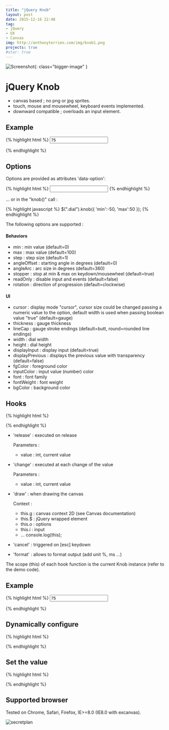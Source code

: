 ```yaml
---
title: "jQuery Knob"
layout: post
date: 2015-12-16 22:48
tag:
- jQuery
- UX
- Canvas
img: http://anthonyterrien.com/img/knob1.png
projects: true
#star: true
---
```

![Screenshot](http://anthonyterrien.com/img/knob1.png){: class="bigger-image" }

jQuery Knob
=============

- canvas based ; no png or jpg sprites.
- touch, mouse and mousewheel, keyboard events implemented.
- downward compatible ; overloads an input element.

Example
-------

{% highlight html %}
<input type="text" value="75" class="dial">

<script>
    $(function() {
        $(".dial").knob();
    });
</script>
{% endhighlight %}

Options
-------

Options are provided as attributes 'data-option':

{% highlight html %}
<input type="text" class="dial" data-min="-50" data-max="50">
{% endhighlight %}

... or in the "knob()" call :

{% highlight javascript %}
$(".dial").knob({
    'min':-50,
    'max':50
});
{% endhighlight %}

The following options are supported :

#### Behaviors
* min : min value (default=0)
* max : max value (default=100)
* step : step size (default=1)
* angleOffset : starting angle in degrees (default=0)
* angleArc : arc size in degrees (default=360)
* stopper : stop at min & max on keydown/mousewheel (default=true)
* readOnly : disable input and events (default=false)
* rotation : direction of progression (default=clockwise)

#### UI
* cursor : display mode "cursor", cursor size could be changed passing a numeric value to the option, default width is used when passing boolean value "true" (default=gauge)
* thickness : gauge thickness
* lineCap : gauge stroke endings (default=butt, round=rounded line endings)
* width : dial width
* height : dial height
* displayInput : display input (default=true)
* displayPrevious : displays the previous value with transparency (default=false)
* fgColor : foreground color
* inputColor : input value (number) color
* font : font family
* fontWeight : font weight
* bgColor : background color

Hooks
-------

{% highlight html %}
<script>
    $(".dial").knob({
        'release' : function (v) { /*make something*/ }
    });
</script>
{% endhighlight %}

- 'release' : executed on release

    Parameters :
    + value : int, current value

- 'change' : executed at each change of the value

    Parameters :
    + value : int, current value

- 'draw' : when drawing the canvas

    Context :
    - this.g : canvas context 2D (see Canvas documentation)
    - this.$ : jQuery wrapped element
    - this.o : options
    - this.i : input
    - ... console.log(this);

- 'cancel' : triggered on [esc] keydown

- 'format' : allows to format output (add unit %, ms ...)

The scope (this) of each hook function is the current Knob instance (refer to the demo code).

Example
-------

{% highlight html %}
<input type="text" value="75" class="dial">

<script>
    $(".dial").knob({
        'change' : function (v) { console.log(v); }
    });
</script>
{% endhighlight %}

Dynamically configure
-------

{% highlight html %}
<script>
    $('.dial').trigger(
        'configure',
        {
            "min":10,
            "max":40,
            "fgColor":"#FF0000",
            "skin":"tron",
            "cursor":true
        }
    );
</script>
{% endhighlight %}

Set the value
-------

{% highlight html %}
<script>
    $('.dial')
        .val(27)
        .trigger('change');
</script>
{% endhighlight %}

Supported browser
-------

Tested on Chrome, Safari, Firefox, IE>=8.0 (IE8.0 with excanvas).

![secretplan](https://raw.github.com/aterrien/jQuery-Knob/master/secretplan.jpg)
